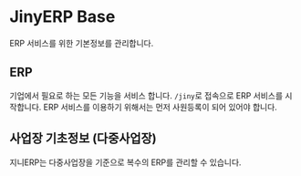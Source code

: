 # JinyERP Base
ERP 서비스를 위한 기본정보를 관리합니다.

## ERP
기업에서 필요로 하는 모든 기능을 서비스 합니다. `/jiny`로 접속으로 ERP 서비스를 시작합니다.
ERP 서비스를 이용하기 위해서는 먼저 사원등록이 되어 있어야 합니다.



## 사업장 기초정보 (다중사업장)
지니ERP는 다중사업장을 기준으로 복수의 ERP를 관리할 수 있습니다.
